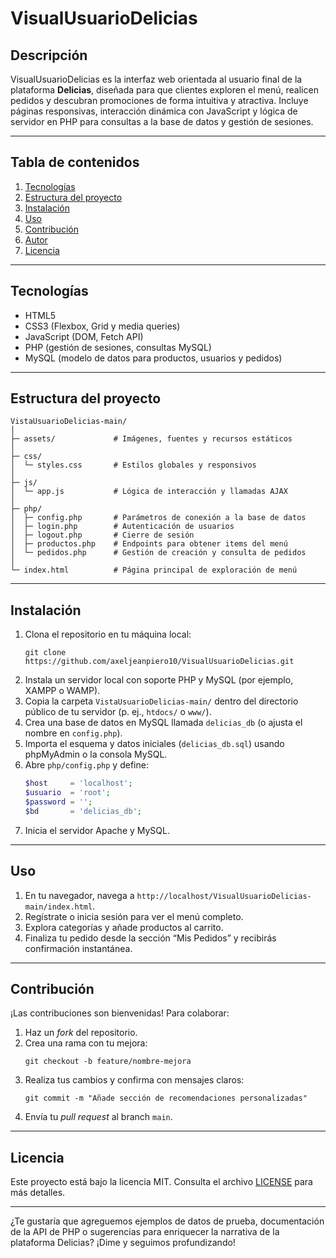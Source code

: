 # VisualUsuarioDelicias

## Descripción

VisualUsuarioDelicias es la interfaz web orientada al usuario final de la plataforma **Delicias**, diseñada para que clientes exploren el menú, realicen pedidos y descubran promociones de forma intuitiva y atractiva. Incluye páginas responsivas, interacción dinámica con JavaScript y lógica de servidor en PHP para consultas a la base de datos y gestión de sesiones.

---

## Tabla de contenidos

1. [Tecnologías](#tecnologías)  
2. [Estructura del proyecto](#estructura-del-proyecto)  
3. [Instalación](#instalación)  
4. [Uso](#uso)  
5. [Contribución](#contribución)  
6. [Autor](#autor)  
7. [Licencia](#licencia)  

---

## Tecnologías

- HTML5  
- CSS3 (Flexbox, Grid y media queries)  
- JavaScript (DOM, Fetch API)  
- PHP (gestión de sesiones, consultas MySQL)  
- MySQL (modelo de datos para productos, usuarios y pedidos)  

---

## Estructura del proyecto

```
VistaUsuarioDelicias-main/
│
├─ assets/             # Imágenes, fuentes y recursos estáticos
│
├─ css/
│  └─ styles.css       # Estilos globales y responsivos
│
├─ js/
│  └─ app.js           # Lógica de interacción y llamadas AJAX
│
├─ php/
│  ├─ config.php       # Parámetros de conexión a la base de datos
│  ├─ login.php        # Autenticación de usuarios
│  ├─ logout.php       # Cierre de sesión
│  ├─ productos.php    # Endpoints para obtener items del menú
│  └─ pedidos.php      # Gestión de creación y consulta de pedidos
│
└─ index.html          # Página principal de exploración de menú
```

---

## Instalación

1. Clona el repositorio en tu máquina local:  
   ```
   git clone https://github.com/axeljeanpiero10/VisualUsuarioDelicias.git
   ```
2. Instala un servidor local con soporte PHP y MySQL (por ejemplo, XAMPP o WAMP).  
3. Copia la carpeta `VistaUsuarioDelicias-main/` dentro del directorio público de tu servidor (p. ej., `htdocs/` o `www/`).  
4. Crea una base de datos en MySQL llamada `delicias_db` (o ajusta el nombre en `config.php`).  
5. Importa el esquema y datos iniciales (`delicias_db.sql`) usando phpMyAdmin o la consola MySQL.  
6. Abre `php/config.php` y define:  
   ```php
   $host     = 'localhost';
   $usuario  = 'root';
   $password = '';
   $bd       = 'delicias_db';
   ```
7. Inicia el servidor Apache y MySQL.  

---

## Uso

1. En tu navegador, navega a `http://localhost/VisualUsuarioDelicias-main/index.html`.  
2. Regístrate o inicia sesión para ver el menú completo.  
3. Explora categorías y añade productos al carrito.  
4. Finaliza tu pedido desde la sección “Mis Pedidos” y recibirás confirmación instantánea.  

---

## Contribución

¡Las contribuciones son bienvenidas! Para colaborar:

1. Haz un _fork_ del repositorio.  
2. Crea una rama con tu mejora:  
   ```
   git checkout -b feature/nombre-mejora
   ```
3. Realiza tus cambios y confirma con mensajes claros:  
   ```
   git commit -m "Añade sección de recomendaciones personalizadas"
   ```
4. Envía tu _pull request_ al branch `main`.  

---

## Licencia

Este proyecto está bajo la licencia MIT. Consulta el archivo [LICENSE](LICENSE) para más detalles.  

---

¿Te gustaría que agreguemos ejemplos de datos de prueba, documentación de la API de PHP o sugerencias para enriquecer la narrativa de la plataforma Delicias? ¡Dime y seguimos profundizando!
